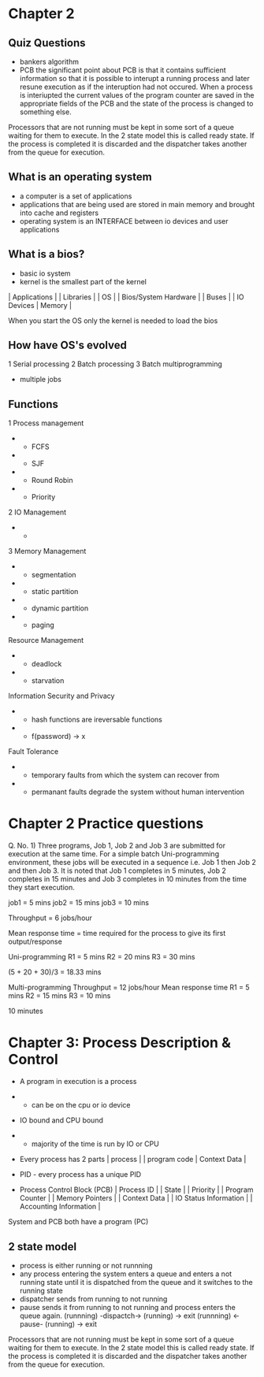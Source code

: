 # Chapter 2

## Quiz Questions 
- bankers algorithm
- PCB the significant point about PCB is that it contains sufficient information so that it is possible to interupt a running process and later resune execution as if the interuption had not occured.  When a process is interiupted the current values of the program counter are saved in the appropriate fields of the PCB and the state of the process is changed to something else.

Processors that are not running must be kept in some sort of a queue waiting for them to execute. In the 2 state model this is called ready state.  If the process is completed it is discarded and the dispatcher takes another from the queue for execution.

## What is an operating system
- a computer is a set of applications 
- applications that are being used are stored in main memory and brought into cache and registers
- operating system is an INTERFACE between io devices and user applications

## What is a bios?
- basic io system
- kernel is the smallest part of the kernel


| Applications |
| Libraries |
| OS |
| Bios/System Hardware |
| Buses |
| IO Devices | Memory |

When you start the OS only the kernel is needed to load the bios

## How have OS's evolved
1 Serial processing
2 Batch processing
3 Batch multiprogramming 
- multiple jobs 

## Functions
1 Process management
- - FCFS
- - SJF
- - Round Robin
- - Priority

2 IO Management
- - 

3 Memory Management
- - segmentation
- - static partition
- - dynamic partition
- - paging

Resource Management
- - deadlock
- - starvation

Information Security and Privacy
- - hash functions are ireversable functions
- - f(password) -> x

Fault Tolerance
- - temporary faults from which the system can recover from
- - permanant faults degrade the system without human intervention

# Chapter 2 Practice questions
Q. No. 1)
Three programs, Job 1, Job 2 and Job 3 are submitted for execution at the same time. For a simple batch 
Uni-programming environment, these jobs will be executed in a sequence i.e. Job 1 then Job 2 and then 
Job 3. It is noted that Job 1 completes in 5 minutes, Job 2 completes in 15 minutes and Job 3 completes in 
10 minutes from the time they start execution. 

job1 = 5 mins
job2 = 15 mins
job3 = 10 mins

Throughput = 6 jobs/hour

Mean response time = time required for the process to give its first output/response

Uni-programming
R1 = 5 mins
R2 = 20 mins
R3 = 30 mins

(5 + 20 + 30)/3 = 18.33 mins

Multi-programming
Throughput = 12 jobs/hour
Mean response time 
R1 = 5 mins
R2 = 15 mins
R3 = 10 mins

10 minutes

# Chapter 3: Process Description & Control
- A program in execution is a process
- - can be on the cpu or io device

- IO bound  and CPU bound
- - majority of the time is run by IO or CPU

-  Every process has 2 parts
| process |
| program code | Context Data | 

- PID - every process has a unique PID
- Process Control Block (PCB)
| Process ID |
| State |
| Priority |
| Program Counter |
| Memory Pointers |
| Context Data |
| IO Status Information |
| Accounting Information |

System and PCB both have a program (PC)

## 2 state model 
- process is either running or not runnning
- any process entering the system enters a queue and enters a not running state until it is dispatched from the queue and it switches to the running state
- dispatcher sends from running to not running
- pause sends it from running to not running and process enters the queue again.
(runnning) -dispactch-> (running) -> exit
(runnning) <-pause- (running) -> exit

Processors that are not running must be kept in some sort of a queue waiting for them to execute. In the 2 state model this is called ready state.  If the process is completed it is discarded and the dispatcher takes another from the queue for execution.